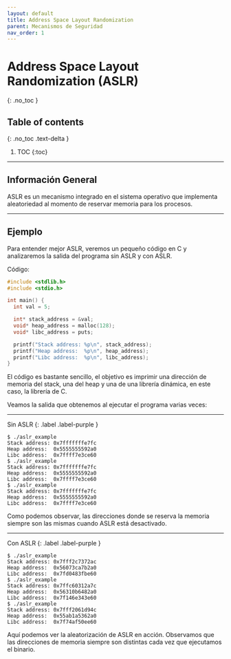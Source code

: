 ```yaml
---
layout: default
title: Address Space Layout Randomization
parent: Mecanismos de Seguridad
nav_order: 1
---
```


# Address Space Layout Randomization (ASLR)
{: .no_toc }

## Table of contents
{: .no_toc .text-delta }

1. TOC
{:toc}

---

## Información General

ASLR es un mecanismo integrado en el sistema operativo que implementa
aleatoriedad al momento de reservar memoria para los procesos.

---

## Ejemplo

Para entender mejor ASLR, veremos un pequeño código en C y analizaremos
la salida del programa sin ASLR y con ASLR.

Código:

```c
#include <stdlib.h>
#include <stdio.h>

int main() {
  int val = 5;

  int* stack_address = &val;
  void* heap_address = malloc(128);
  void* libc_address = puts;

  printf("Stack address: %p\n", stack_address);
  printf("Heap address:  %p\n", heap_address);
  printf("Libc address:  %p\n", libc_address);
}
```

El código es bastante sencillo, el objetivo es imprimir una dirección de
memoria del stack, una del heap y una de una librería dinámica, en este
caso, la librería de C.

Veamos la salida que obtenemos al ejecutar el programa varias veces:

---

Sin ASLR
{: .label .label-purple }

```
$ ./aslr_example
Stack address: 0x7fffffffe7fc
Heap address:  0x5555555592a0
Libc address:  0x7ffff7e3ce60
$ ./aslr_example
Stack address: 0x7fffffffe7fc
Heap address:  0x5555555592a0
Libc address:  0x7ffff7e3ce60
$ ./aslr_example
Stack address: 0x7fffffffe7fc
Heap address:  0x5555555592a0
Libc address:  0x7ffff7e3ce60
```

Como podemos observar, las direcciones donde se reserva la memoria siempre
son las mismas cuando ASLR está desactivado.

---

Con ASLR
{: .label .label-purple }

```
$ ./aslr_example
Stack address: 0x7fff2c7372ac
Heap address:  0x56073ca7b2a0
Libc address:  0x7fd0483fbe60
$ ./aslr_example
Stack address: 0x7ffc60312a7c
Heap address:  0x56310b6482a0
Libc address:  0x7f146e343e60
$ ./aslr_example
Stack address: 0x7fff2061d94c
Heap address:  0x55ab1a5362a0
Libc address:  0x7f74af50ee60
```

Aquí podemos ver la aleatorización de ASLR en acción. Observamos que las
direcciones de memoria siempre son distintas cada vez que ejecutamos el
binario.
